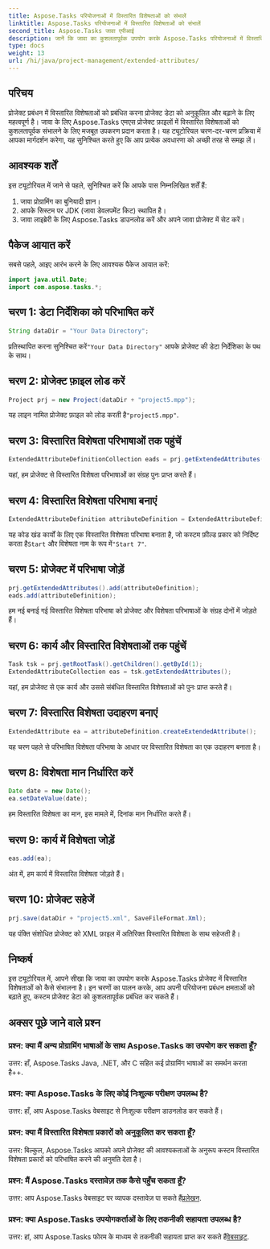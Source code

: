 ```yaml
---
title: Aspose.Tasks परियोजनाओं में विस्तारित विशेषताओं को संभालें
linktitle: Aspose.Tasks परियोजनाओं में विस्तारित विशेषताओं को संभालें
second_title: Aspose.Tasks जावा एपीआई
description: जानें कि जावा का कुशलतापूर्वक उपयोग करके Aspose.Tasks परियोजनाओं में विस्तारित विशेषताओं को कैसे संभालना है। प्रभावी परियोजना प्रबंधन के लिए चरण-दर-चरण मार्गदर्शिका।
type: docs
weight: 13
url: /hi/java/project-management/extended-attributes/
---
```

## परिचय
प्रोजेक्ट प्रबंधन में विस्तारित विशेषताओं को प्रबंधित करना प्रोजेक्ट डेटा को अनुकूलित और बढ़ाने के लिए महत्वपूर्ण है। जावा के लिए Aspose.Tasks एमएस प्रोजेक्ट फ़ाइलों में विस्तारित विशेषताओं को कुशलतापूर्वक संभालने के लिए मजबूत उपकरण प्रदान करता है। यह ट्यूटोरियल चरण-दर-चरण प्रक्रिया में आपका मार्गदर्शन करेगा, यह सुनिश्चित करते हुए कि आप प्रत्येक अवधारणा को अच्छी तरह से समझ लें।
## आवश्यक शर्तें
इस ट्यूटोरियल में जाने से पहले, सुनिश्चित करें कि आपके पास निम्नलिखित शर्तें हैं:
1. जावा प्रोग्रामिंग का बुनियादी ज्ञान।
2. आपके सिस्टम पर JDK (जावा डेवलपमेंट किट) स्थापित है।
3. जावा लाइब्रेरी के लिए Aspose.Tasks डाउनलोड करें और अपने जावा प्रोजेक्ट में सेट करें।
## पैकेज आयात करें
सबसे पहले, आइए आरंभ करने के लिए आवश्यक पैकेज आयात करें:
```java
import java.util.Date;
import com.aspose.tasks.*;
```
## चरण 1: डेटा निर्देशिका को परिभाषित करें
```java
String dataDir = "Your Data Directory";
```
 प्रतिस्थापित करना सुनिश्चित करें`"Your Data Directory"` आपके प्रोजेक्ट की डेटा निर्देशिका के पथ के साथ।
## चरण 2: प्रोजेक्ट फ़ाइल लोड करें
```java
Project prj = new Project(dataDir + "project5.mpp");
```
 यह लाइन नामित प्रोजेक्ट फ़ाइल को लोड करती है`"project5.mpp"`.
## चरण 3: विस्तारित विशेषता परिभाषाओं तक पहुंचें
```java
ExtendedAttributeDefinitionCollection eads = prj.getExtendedAttributes();
```
यहां, हम प्रोजेक्ट से विस्तारित विशेषता परिभाषाओं का संग्रह पुनः प्राप्त करते हैं।
## चरण 4: विस्तारित विशेषता परिभाषा बनाएं
```java
ExtendedAttributeDefinition attributeDefinition = ExtendedAttributeDefinition.createTaskDefinition(CustomFieldType.Start, ExtendedAttributeTask.Start7, "Start 7");
```
 यह कोड खंड कार्यों के लिए एक विस्तारित विशेषता परिभाषा बनाता है, जो कस्टम फ़ील्ड प्रकार को निर्दिष्ट करता है`Start` और विशेषता नाम के रूप में`"Start 7"`.
## चरण 5: प्रोजेक्ट में परिभाषा जोड़ें
```java
prj.getExtendedAttributes().add(attributeDefinition);
eads.add(attributeDefinition);
```
हम नई बनाई गई विस्तारित विशेषता परिभाषा को प्रोजेक्ट और विशेषता परिभाषाओं के संग्रह दोनों में जोड़ते हैं।
## चरण 6: कार्य और विस्तारित विशेषताओं तक पहुंचें
```java
Task tsk = prj.getRootTask().getChildren().getById(1);
ExtendedAttributeCollection eas = tsk.getExtendedAttributes();
```
यहां, हम प्रोजेक्ट से एक कार्य और उससे संबंधित विस्तारित विशेषताओं को पुनः प्राप्त करते हैं।
## चरण 7: विस्तारित विशेषता उदाहरण बनाएं
```java
ExtendedAttribute ea = attributeDefinition.createExtendedAttribute();
```
यह चरण पहले से परिभाषित विशेषता परिभाषा के आधार पर विस्तारित विशेषता का एक उदाहरण बनाता है।
## चरण 8: विशेषता मान निर्धारित करें
```java
Date date = new Date();
ea.setDateValue(date);
```
हम विस्तारित विशेषता का मान, इस मामले में, दिनांक मान निर्धारित करते हैं।
## चरण 9: कार्य में विशेषता जोड़ें
```java
eas.add(ea);
```
अंत में, हम कार्य में विस्तारित विशेषता जोड़ते हैं।
## चरण 10: प्रोजेक्ट सहेजें
```java
prj.save(dataDir + "project5.xml", SaveFileFormat.Xml);
```
यह पंक्ति संशोधित प्रोजेक्ट को XML फ़ाइल में अतिरिक्त विस्तारित विशेषता के साथ सहेजती है।
## निष्कर्ष
इस ट्यूटोरियल में, आपने सीखा कि जावा का उपयोग करके Aspose.Tasks प्रोजेक्ट में विस्तारित विशेषताओं को कैसे संभालना है। इन चरणों का पालन करके, आप अपनी परियोजना प्रबंधन क्षमताओं को बढ़ाते हुए, कस्टम प्रोजेक्ट डेटा को कुशलतापूर्वक प्रबंधित कर सकते हैं।
## अक्सर पूछे जाने वाले प्रश्न
### प्रश्न: क्या मैं अन्य प्रोग्रामिंग भाषाओं के साथ Aspose.Tasks का उपयोग कर सकता हूँ?
उत्तर: हाँ, Aspose.Tasks Java, .NET, और C सहित कई प्रोग्रामिंग भाषाओं का समर्थन करता है++.
### प्रश्न: क्या Aspose.Tasks के लिए कोई निःशुल्क परीक्षण उपलब्ध है?
उत्तर: हाँ, आप Aspose.Tasks वेबसाइट से निःशुल्क परीक्षण डाउनलोड कर सकते हैं।
### प्रश्न: क्या मैं विस्तारित विशेषता प्रकारों को अनुकूलित कर सकता हूँ?
उत्तर: बिल्कुल, Aspose.Tasks आपको अपने प्रोजेक्ट की आवश्यकताओं के अनुरूप कस्टम विस्तारित विशेषता प्रकारों को परिभाषित करने की अनुमति देता है।
### प्रश्न: मैं Aspose.Tasks दस्तावेज़ तक कैसे पहुँच सकता हूँ?
 उत्तर: आप Aspose.Tasks वेबसाइट पर व्यापक दस्तावेज़ पा सकते हैं[प्रलेखन](https://reference.aspose.com/tasks/java/).
### प्रश्न: क्या Aspose.Tasks उपयोगकर्ताओं के लिए तकनीकी सहायता उपलब्ध है?
 उत्तर: हां, आप Aspose.Tasks फोरम के माध्यम से तकनीकी सहायता प्राप्त कर सकते हैं[वेबसाइट](https://forum.aspose.com/c/tasks/15).